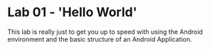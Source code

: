 # Lab 01 - 'Hello World'

This lab is really just to get you up to speed with using the Android environment and the basic structure of an Android Application.